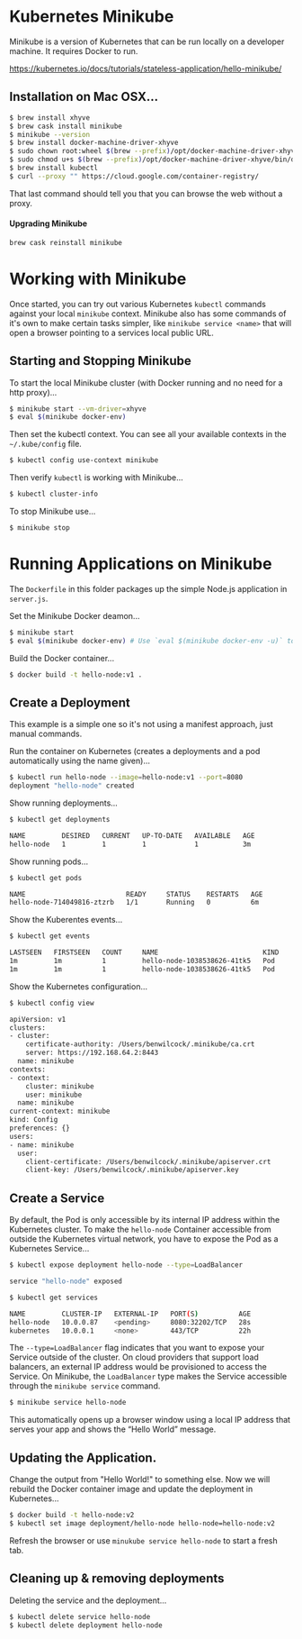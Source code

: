 # Kubernetes Minikube

Minikube is a version of Kubernetes that can be run locally on a developer machine. It requires Docker to run.

https://kubernetes.io/docs/tutorials/stateless-application/hello-minikube/

## Installation on Mac OSX...

````bash
$ brew install xhyve
$ brew cask install minikube
$ minikube --version
$ brew install docker-machine-driver-xhyve
$ sudo chown root:wheel $(brew --prefix)/opt/docker-machine-driver-xhyve/bin/docker-machine-driver-xhyve
$ sudo chmod u+s $(brew --prefix)/opt/docker-machine-driver-xhyve/bin/docker-machine-driver-xhyve
$ brew install kubectl
$ curl --proxy "" https://cloud.google.com/container-registry/
````

That last command should tell you that you can browse the web without a proxy.

#### Upgrading Minikube

```bash
brew cask reinstall minikube
```

# Working with Minikube

Once started, you can try out various Kubernetes `kubectl` commands against your local `minikube` context.
Minikube also has some commands of it's own to make certain tasks simpler, like `minikube service <name>` that
will open a browser pointing to a services local public URL.

## Starting and Stopping Minikube

To start the local Minikube cluster (with Docker running and no need for a http proxy)...

````bash
$ minikube start --vm-driver=xhyve
$ eval $(minikube docker-env)
````

Then set the kubectl context. You can see all your available contexts in the `~/.kube/config` file.

````bash
$ kubectl config use-context minikube
````

Then verify `kubectl` is working with Minikube...

````bash
$ kubectl cluster-info
````

To stop Minikube use...

````bash
$ minikube stop
````

# Running Applications on Minikube 

The `Dockerfile` in this folder packages up the simple Node.js application in `server.js`.

Set the Minikube Docker deamon...

````bash
$ minikube start
$ eval $(minikube docker-env) # Use `eval $(minikube docker-env -u)` to reverse this.
````

Build the Docker container...

````bash
$ docker build -t hello-node:v1 .
````

## Create a Deployment

This example is a simple one so it's not using a manifest approach, just manual commands.

Run the container on Kubernetes (creates a deployments and a pod automatically using the name given)...

````bash
$ kubectl run hello-node --image=hello-node:v1 --port=8080
deployment "hello-node" created
````

Show running deployments...

````bash
$ kubectl get deployments

NAME         DESIRED   CURRENT   UP-TO-DATE   AVAILABLE   AGE
hello-node   1         1         1            1           3m
````

Show running pods...

````bash
$ kubectl get pods

NAME                         READY     STATUS    RESTARTS   AGE
hello-node-714049816-ztzrb   1/1       Running   0          6m
````

Show the Kuberentes events...

````bash
$ kubectl get events

LASTSEEN   FIRSTSEEN   COUNT     NAME                          KIND         SUBOBJECT                     TYPE      REASON                    SOURCE                  MESSAGE
1m         1m          1         hello-node-1038538626-41tk5   Pod                                        Normal    Scheduled                 default-scheduler       Successfully assigned hello-node-1038538626-41tk5 to minikube
1m         1m          1         hello-node-1038538626-41tk5   Pod                                        Normal    SuccessfulMountVolume     kubelet, minikube       MountVolume.SetUp succeeded for volume "default-token-znxhx"
````

Show the Kubernetes configuration...

````bash
$ kubectl config view

apiVersion: v1
clusters:
- cluster:
    certificate-authority: /Users/benwilcock/.minikube/ca.crt
    server: https://192.168.64.2:8443
  name: minikube
contexts:
- context:
    cluster: minikube
    user: minikube
  name: minikube
current-context: minikube
kind: Config
preferences: {}
users:
- name: minikube
  user:
    client-certificate: /Users/benwilcock/.minikube/apiserver.crt
    client-key: /Users/benwilcock/.minikube/apiserver.key
````

## Create a Service

By default, the Pod is only accessible by its internal IP address within the Kubernetes cluster. 
To make the `hello-node` Container accessible from outside the Kubernetes virtual network, 
you have to expose the Pod as a Kubernetes Service...

````bash
$ kubectl expose deployment hello-node --type=LoadBalancer

service "hello-node" exposed

$ kubectl get services

NAME         CLUSTER-IP   EXTERNAL-IP   PORT(S)          AGE
hello-node   10.0.0.87    <pending>     8080:32202/TCP   28s
kubernetes   10.0.0.1     <none>        443/TCP          22h
````

The `--type=LoadBalancer` flag indicates that you want to expose your Service outside of the cluster. 
On cloud providers that support load balancers, an external IP address would be provisioned to access the Service. 
On Minikube, the `LoadBalancer` type makes the Service accessible through the `minikube service` command.

````bash
$ minikube service hello-node
````

This automatically opens up a browser window using a local IP address that serves your app and shows the “Hello World” message.

## Updating the Application.

Change the output from "Hello World!" to something else. Now we will rebuild the Docker container image and update 
the deployment in Kubernetes...

````bash
$ docker build -t hello-node:v2
$ kubectl set image deployment/hello-node hello-node=hello-node:v2
````

Refresh the browser or use `minukube service hello-node` to start a fresh tab.

## Cleaning up & removing deployments

Deleting the service and the deployment...

````bash
$ kubectl delete service hello-node
$ kubectl delete deployment hello-node
````
